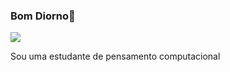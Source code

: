 ### Bom Diorno🦋
![](https://media.tenor.com/WW-VK2huE78AAAAM/quero-mais-ferias-mais-ferias.gif)

Sou uma estudante de pensamento computacional
